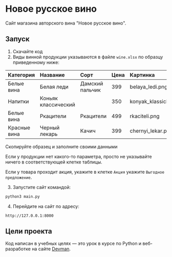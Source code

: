 # Новое русское вино

Сайт магазина авторского вина "Новое русское вино".

## Запуск

1. Скачайте код
2. Виды винной продукции указываются в файле ` wine.xlsx ` по образцу приведенному ниже:

| Категория   |	Название	          | Сорт	          | Цена | Картинка	                | Акция                |
| :---------- | :------------------ | :-------------- | :--- | :----------------------- | -------------------- |
|Белые вина   |	Белая леди	        | Дамский пальчик |	399	 | belaya_ledi.png          |	Выгодное предложение |
|Напитки      |	Коньяк классический | 		            | 350	 | konyak_klassicheskyi.png |	                     |
|Белые вина   |	Ркацители	          | Ркацители       |	499	 | rkaciteli.png            |	                     |
|Красные вина |	Черный лекарь       |	Качич	          | 399	 | chernyi_lekar.png	      | Выгодное предложение |

Скопируйте образец и заполните своими данными

Если у продукции нет какого-то параметра, просто не указывайте ничего в соответствующей клетке таблицы.

Если у товара проходит акция, укажите в клетке ` Акция ` укажите ` Выгодное предложение `. 

3. Запустите сайт командой:
```Python
python3 main.py
```
4. Перейдите на сайт по адресу:
```
http://127.0.0.1:8000
```

## Цели проекта

Код написан в учебных целях — это урок в курсе по Python и веб-разработке на сайте [Devman](https://dvmn.org).
